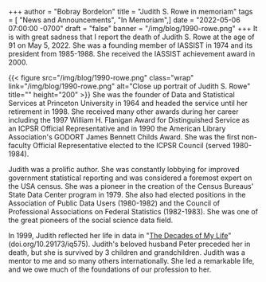 +++
author = "Bobray Bordelon"
title = "Judith S. Rowe in memoriam"
tags = [ "News and Announcements", "In Memoriam",]
date = "2022-05-06 07:00:00 -0700"
draft = "false"
banner = "/img/blog/1990-rowe.png"
+++
It is with great sadness that I report the death of Judith S. Rowe at the age of 91 on May 5, 2022. She was a founding member of IASSIST in 1974 and its president from 1985-1988. She received the IASSIST achievement award in 2000.

{{< figure src="/img/blog/1990-rowe.png" class="wrap" link="/img/blog/1990-rowe.png" alt="Close up portrait of Judith S. Rowe" title="" height="200" >}} She was the founder of Data and Statistical Services at Princeton University in 1964 and headed the service until her retirement in 1998. She received many other awards during her career including the 1997 William H. Flanigan Award for Distinguished Service as an ICPSR Official Representative and in 1990 the American Library Association's GODORT James Bennett Childs Award.  She was the first non-faculty Official Representative elected to the ICPSR Council (served 1980-1984).

Judith was a prolific author.  She was constantly lobbying for improved government statistical reporting and was considered a foremost expert on the USA census.   She was a pioneer in the creation of the Census Bureaus' State Data Center program in 1979. She also had elected positions in the Association of Public Data Users (1980-1982) and the Council of Professional Associations on Federal Statistics (1982-1983).   She was one of the great pioneers of the social science data field.

In 1999, Judith reflected her life in data in "[The Decades of My Life](https://www.readcube.com/articles/10.29173%2Fiq575)" (doi.org/10.29173/iq575).   Judith's beloved husband Peter preceded her in death, but she is survived by 3 children and grandchildren.   Judith was a mentor to me and so many others internationally.  She led a remarkable life, and we owe much of the foundations of our profession to her.